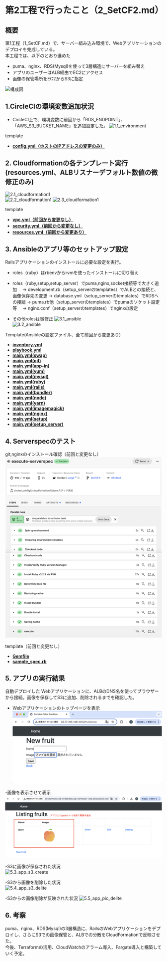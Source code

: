 # 第2工程で行ったこと（2_SetCF2.md）

## 概要
第1工程（1_SetCF.md）で、サーバー組み込み環境で、Webアプリケーションのデプロイを完成している。  
本工程では、以下のとおり進めた
- puma、nginx、RDS(Mysql)を使って3層構造にサーバーを組み替え
- アプリのユーザーはALB経由でEC2にアクセス
- 画像の保管場所をEC2からS3に指定
  
![構成図](images2/構成図2.png)

## 1.CircleCIの環境変数追加状況
- CircleCI上で、環境変数に前回から「RDS_ENDPOINT」、「AWS_S3_BUCKET_NAME」を追加設定した。
![1.1_environment](images2/2.1_environment.png)    

template
- [**config.yml（ホストのIPアドレスの変更のみ）**](/template2/circleci/config.yml)  


## 2. Cloudformationの各テンプレート実行(resources.yml、ALBリスナーデフォルト数値の微修正のみ)
![2.1_cloudformation1](images2/2.1_cloudformation1.png)  
![2.2_cloudformation1](images2/2.2_cloudformation1.png)
![2.3_cloudformation1](images2/2.3_cloudformation1.png)

template
- [**vpc.yml（前回から変更なし）**](/template1/cloudformation/vpc.yml)  
- [**security.yml（前回から変更なし）**](/template1/cloudformation/security.yml) 
- [**resources.yml（前回から変更あり）**](/template1/cloudformation/resources.yml)  



## 3. Ansibleのアプリ等のセットアップ設定
Railsアプリケーションのインストールに必要な設定を実行。
- roles（ruby）はrbenvからrvmを使ったインストールに切り替え
- roles（ruby,setup,setup_server）でpuma,nginx,socket接続等で大きく追加
　→ development.rb（setup_serverのtemplates）でALBとの接続と、画像保存先の変更
  → database.yml（setup_serverのtemplates）でRDSへの接続
  → puma.rb他（setup_serverのtemplates）でpumaのソケット設定等
　→ nginx.conf（setup_serverのtemplates）でnginxの設定
  
- その他rolesは微修正
![3.1_ansible](images1/3.1_ansible1.png)  
![3.2_ansible](images1/3.2_ansible2.png) 


Template(Ansibleの設定ファイル、全て前回から変更あり)
 - [**inventory.yml**](/template2/ansible/inventory)  
 - [**playbook.yml**](/template2/ansible/playbook.yml)  
 - [**main.yml(swap)**](/template2/ansible/roles/swap/tasks/main.yml)  
 - [**main.yml(git)**](/template2/ansible/roles/git/tasks/main.yml)  
 - [**main.yml(app-in)**](/template2/ansible/roles/app-in/tasks/main.yml)  
 - [**main.yml(yum)**](/template2/ansible/roles/yum/tasks/main.yml) 
 - [**main.yml(mysql)**](/template2/ansible/roles/mysql/tasks/main.yml)
 - [**main.yml(ruby)**](/template2/ansible/roles/ruby/tasks/main.yml)
 - [**main.yml(rails)**](/template2/ansible/roles/rails/tasks/main.yml)
 - [**main.yml(bundler)**](/template2/ansible/roles/bundler/main.yml)
 - [**main.yml(node)**](/template2/ansible/roles/node/tasks/main.yml)
 - [**main.yml(yarn)**](/template2/ansible/roles/yarn/tasks/main.yml)
 - [**main.yml(imagemagick)**](/template2/ansible/roles/imagemagick/tasks/main.yml)
 - [**main.yml(nginx)**](/template2/ansible/roles/nginx/tasks/main.yml)
 - [**main.yml(setup)**](/template2/ansible/roles/setup/tasks/main.yml)
 - [**main.yml(setup_server)**](/template2/ansible/roles/setup_server/tasks/main.yml)

## 4. Serverspecのテスト
git,nginxのインストール確認（前回と変更なし）
![4.1_serverspec](images2/4.1_serverspec1.png)  
![4.2_serverspec](images2/4.2_serverspec2.png)

template（前回と変更なし）
 - [**Gemfile**](/template2/serverspec/Gemfile)  
 - [**sample_spec.rb**](/template2/serverspec/sample_spec.rb)

## 5. アプリの実行結果
自動デプロイした Webアプリケーションに、ALBのDNS名を使ってブラウザーから接続。画像を保存してS3に追加、削除されるまでを確認した。  
- Webアプリケーションのトップページを表示    
![5.1_app_top_page](images1/5.1_app_top_page.png)  
  
-画像を表示させて表示
![5.2_app_pic_create](images2/5.2_app_pic_create.png)

-S3に画像が保存された状況  
![5.3_app_s3_create](images2/5.3_app_pic_create.png)

-S3から画像を削除した状況  
![5.4_app_s3_delite](images2/5.4_app_pic_create.png)

-S3からの画像削除が反映された状況
![5.5_app_pic_delite](images2/5.5_app_pic_create.png)
 
## 6. 考察
puma、nginx、RDS(Mysql)の3層構造に、RailsのWebアプリケーションをデプロイし、さらにS3での画像保管と、ALBでの分散をCloudFormationで反映させた。  
今後、Terraformの活用、CloudWatchのアラーム導入、Fargate導入と構築していく予定。
